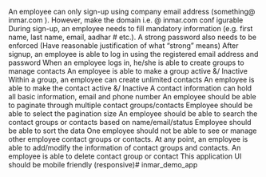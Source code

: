 An employee can only sign-up using company email address (something@ inmar.com ). However, make the domain i.e. @ inmar.com conf
igurable
During sign-up, an employee needs to fill mandatory information (e.g. first name, last name, email, aadhar # etc.). A strong password
also needs to be enforced (Have reasonable justification of what “strong” means)
After signup, an employee is able to log in using the registered email address and password
When an employee logs in, he/she is able to create groups to manage contacts
An employee is able to make a group active &/ Inactive
Within a group, an employee can create unlimited contacts
An employee is able to make the contact active &/ Inactive
A contact information can hold all basic information, email and phone number
An employee should be able to paginate through multiple contact groups/contacts
Employee should be able to select the pagination size
An employee should be able to search the contact groups or contacts based on name/email/status
Employee should be able to sort the data
One employee should not be able to see or manage other employee contact groups or contacts.
At any point, an employee is able to add/modify the information of contact groups and contacts.
An employee is able to delete contact group or contact
This application UI should be mobile friendly (responsive)# inmar_demo_app
